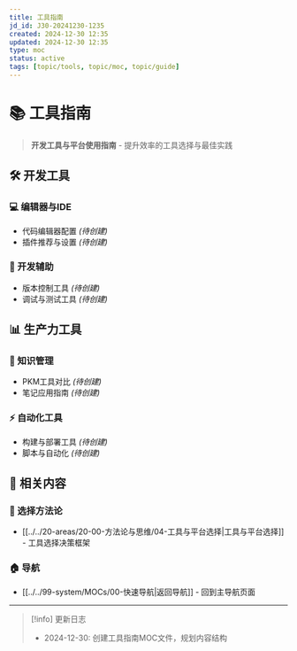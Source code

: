 ```yaml
---
title: 工具指南
jd_id: J30-20241230-1235
created: 2024-12-30 12:35
updated: 2024-12-30 12:35
type: moc
status: active
tags: [topic/tools, topic/moc, topic/guide]
---
```


# 📚 工具指南

> **开发工具与平台使用指南** - 提升效率的工具选择与最佳实践

## 🛠️ 开发工具

### 💻 编辑器与IDE
- 代码编辑器配置 *(待创建)*
- 插件推荐与设置 *(待创建)*

### 🔧 开发辅助
- 版本控制工具 *(待创建)*
- 调试与测试工具 *(待创建)*

## 📊 生产力工具

### 📝 知识管理
- PKM工具对比 *(待创建)*
- 笔记应用指南 *(待创建)*

### ⚡ 自动化工具
- 构建与部署工具 *(待创建)*
- 脚本与自动化 *(待创建)*

## 🔗 相关内容

### 🧠 选择方法论
- [[../../20-areas/20-00-方法论与思维/04-工具与平台选择|工具与平台选择]] - 工具选择决策框架

### 🏠 导航
- [[../../99-system/MOCs/00-快速导航|返回导航]] - 回到主导航页面

---

> [!info] 更新日志
> - 2024-12-30: 创建工具指南MOC文件，规划内容结构 